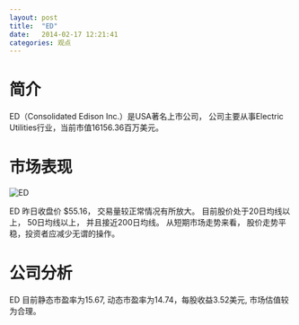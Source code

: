 ```yaml
---
layout: post
title:  "ED"
date:   2014-02-17 12:21:41
categories: 观点
---
```


# 简介
ED（Consolidated Edison Inc.）是USA著名上市公司，
公司主要从事Electric Utilities行业，当前市值16156.36百万美元。

# 市场表现

![ED](http://finviz.com/chart.ashx?t=ED&ty=c&ta=1&p=d&s=l)

ED 昨日收盘价 $55.16，
交易量较正常情况有所放大。
目前股价处于20日均线以上，
50日均线以上，
并且接近200日均线。
从短期市场走势来看，
股价走势平稳，投资者应减少无谓的操作。

# 公司分析
ED 目前静态市盈率为15.67, 动态市盈率为14.74，每股收益3.52美元,
市场估值较为合理。
